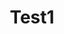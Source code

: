 ---
title: "Test1"

address: ""
postalCode: "7500"
city: "Paris"
label: 

when: 2019-09-20T14:56:20+02:00
Description : ""
photos:
draft: "true"
important: "false"
association: "Test1"
---
